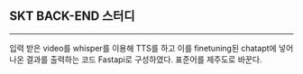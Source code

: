 ## SKT BACK-END 스터디 
------
입력 받은 video를 whisper를 이용해 TTS를 하고 이를 finetuning된 chatapt에 넣어 나온 결과를 출력하는 코드
Fastapi로 구성하였다.
표준어를 제주도로 바꾼다.
